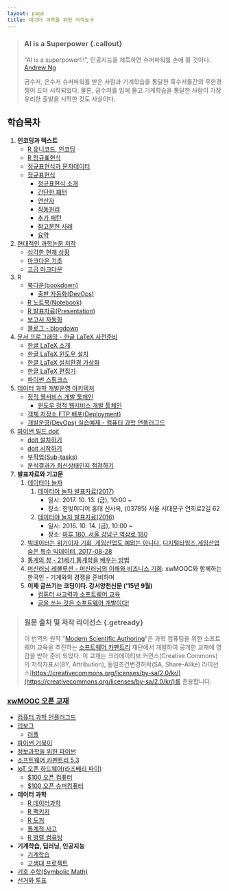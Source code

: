 ```yaml
---
layout: page
title: 데이터 과학을 위한 저작도구
---
```


> ### AI is a Superpower {.callout}
>
> "AI is a superpower!!!", 인공지능을 체득하면 슈퍼파워를 손에 쥘 것이다. [Andrew Ng](https://twitter.com/andrewyng/status/728986380638916609)
>
> 금수저, 은수저 슈퍼파워를 받은 사람과 기계학습을 통달한 흑수저들간의 무한경쟁이 드뎌 시작되었다. 물론, 
> 금수저를 입에 물고 기계학습을 통달한 사람이 가장 유리한 출발을 시작한 것도 사실이다.


## 학습목차 

1. **인코딩과 텍스트**
    * [R 유니코드, 인코딩](regex-encoding.html)
    * [R 정규표현식](regex-r.html)
    * [정규표현식과 문자데이터](regex-r-char.html)
    * [정규표현식](regex-index.html)
        * [정규표현식 소개](regex-intro.html)
        * [간단한 패턴](regex-simple-pattern.html)
        * [연산자](regex-operators.html)
        * [작동원리](regex-under-the-hood.html)
        * [추가 패턴](regex-more-pattern.html)
        * [참고문헌 사례](regex-last-wrinkle.html)
        * [요약](regex-wrapup.html)
1. [현대적인 과학논문 저작](http://statkclee.github.io/modern-scientific-authoring/index-kr.html)
    * [심각한 현재 상황](http://statkclee.github.io/modern-scientific-authoring/01-mess-kr.html)
    * [마크다운 기초](http://statkclee.github.io/modern-scientific-authoring/02-markdown-kr.html)
    * [고급 마크다운](http://statkclee.github.io/modern-scientific-authoring/03-advanced-kr.html)
1. R
    * [북다운(bookdown)](bookdown-intro.html)
        * [출판 자동화(DevOps)](bookdown-github-travis.html)
    * [R 노트북(Notebook)](ds-notebook.html)
    * [R 발표자료(Presentation)](ds-presn.html)
    * [보고서 자동화](ds-report-automation.html)
    * [블로그 - blogdown](ds-blogdown.html)
1. [문서 프로그래밍 - 한글 LaTeX 사전준비](latex.html)
    * [한글 LaTeX 소개](latex-intro.html)
    * [한글 LaTeX 윈도우 설치](latex-install-windows.html)
    * [한글 LaTeX 설치환경 가상화](latex-virtual.html)
    * [한글 LaTeX 편집기](latex-utils.html)
    * [파이썬 스핑크스](latex-sphinx.html)
1.  [데이터 과학 개발운영 아키텍처](devops-dev-vm-arch.html)
    * [정적 웹서비스 개발 툴체인](devops-dev-vm.html) 
        * [윈도우 정적 웹서비스 개발 툴체인](devops-dev-vm-windows.html) 
    * [객체 저장소 FTP 배포(Deployment)](devops-ftp-object-storage.html)
    * [개발운영(DevOps) 실습예제 - 컴퓨터 과학 언플러그드](devops-pracitce.html)
1. [파이썬 빌드 doit](doit-index.html)
    * [doit 설치하기](doit-install.html)
    * [doit 시작하기](doit-basics.html)
    * [부작업(Sub-tasks)](doit-sub_tasks.html)
    * [분석결과가 최신상태인지 점검하기](doit-uptodate.html)
1. **발표자료와 기고문**
    1. [데이터야 놀자](https://datayanolja.github.io/)
        1. [데이터야 놀자 발표자료(2017)](slides/ds_authoring_toolchain.html)
            * 일시: 2017. 10. 13. (금), 10:00 ~
            * 장소: 한빛미디어 홍대 신사옥, (03785) 서울 서대문구 연희로2길 62
        1. [데이터야 놀자 발표자료(2016)](slides/ds_authoring_toolchain.html)
            * 일시: 2016. 10. 14. (금), 10:00 ~
            * 장소: [마루 180, 서울 강남구 역삼로 180](http://dmaps.kr/owgj)    
    1. [빅데이터는 위기이자 기회, 게임산업도 예외는 아니다.](digital-times-2017.html) [디지털타임즈,게임산업 숨은 특수 빅데이터, 2017-08-28](http://www.dt.co.kr/contents.html?article_no=2017082902101531043002)
    1. [통계의 창 - 21세기 통계학을 배우는 방법](window-of-statistics.html)
    1. [머신러닝 레볼루션 - 머신러닝의 이해와 비즈니스 기회](http://statkclee.github.io/mlrv/): xwMOOC와 함께하는 한국인 - 기계와의 경쟁을 준비하며
    1. **이제 글쓰기는 코딩이다. 강서양천신문 (’15년 9월)** 
        * [컴퓨터 사고력과 소프트웨어 교육](ct-korea.html)
        * [글을 쓰는 것은 소프트웨어 개발이다!](ct-writing.html)


 
<!-- 1.  [개발운영(DevOps)](03-devops.html)
    - [파이썬 빌드 doit](03-doit-index.html)
    - [개발서버 아키텍처](03-dev-vm-arch.html)
    - [정적 웹서비스 개발 툴체인](03-dev-vm.html) 
    - [객체 저장소 FTP 배포(Deployment)](03-ftp-object-storage.html)
    - [개발운영(DevOps) 실습예제 - 컴퓨터 과학 언플러그드](03-devops-pracitce.html)
 -->

> ### 원문 출처 및 저작 라이선스 {.getready}
>
> 이 번역의 원작 "[Modern Scientific Authoring](http://swcarpentry.github.io/modern-scientific-authoring/)"은 과학 컴퓨팅을 위한 소프트웨어 교육을 추진하는 
> [소프트웨어 카펜트리](http://software-carpentry.org/) 재단에서 개발하여 공개한 교재에 영감을 받아 준비 되었다.
> 이 교재는 크리에이티브 커먼스(Creative Commons)의 저작자표시(BY, Attribution), 동일조건변경허락(SA, Share-Alike) 라이선스[https://creativecommons.org/licenses/by-sa/2.0/kr/](https://creativecommons.org/licenses/by-sa/2.0/kr/)를 준용합니다.



### [xwMOOC 오픈 교재](https://statkclee.github.io/xwMOOC/)

- [컴퓨터 과학 언플러그드](http://unplugged.xwmooc.org)  
- [리보그](http://reeborg.xwmooc.org)  
     - [러플](http://rur-ple.xwmooc.org)  
- [파이썬 거북이](http://swcarpentry.github.io/python-novice-turtles/index-kr.html)  
- [정보과학을 위한 파이썬](http://python.xwmooc.org)  
- [소프트웨어 카펜트리 5.3](http://swcarpentry.xwmooc.org)
- [IoT 오픈 하드웨어(라즈베리 파이)](http://raspberry-pi.xwmooc.org/)
    - [$100 오픈 컴퓨터](http://computer.xwmooc.org/)   
    - [$100 오픈 슈퍼컴퓨터](http://computers.xwmooc.org/)
- **데이터 과학**
    - [R 데이터과학](http://data-science.xwmooc.org/)
    - [R 팩키지](http://r-pkgs.xwmooc.org/)
    - [R 도커](http://statkclee.github.io/r-docker/)
    - [통계적 사고](http://think-stat.xwmooc.org/)
    - [R 병렬 컴퓨팅](http://parallel.xwmooc.org/)    
- **기계학습, 딥러닝, 인공지능**
    - [기계학습](http://statkclee.github.io/ml)
    - [고생대 프로젝트](http://statkclee.github.io/trilobite)
- [기호 수학(Symbolic Math)](http://sympy.xwmooc.org/)
- [선거와 투표](http://politics.xwmooc.org/)

